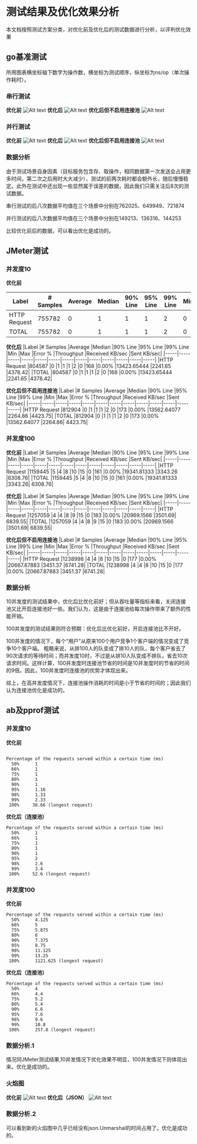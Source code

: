 # 测试结果及优化效果分析
本文档按照测试方案分类，对优化前及优化后的测试数据进行分析，以评判优化效果
## go基准测试
所用图表横坐标轴下数字为操作数，横坐标为测试顺序，纵坐标为ns/op（单次操作耗时）。
### 串行测试
**优化前**
![Alt text](s1.jpg)
**优化后**
![Alt text](s2.jpg)
**优化后但不启用连接池**
![Alt text](s3.jpg)
### 并行测试
**优化前**
![Alt text](p1.jpg)
**优化后**
![Alt text](p2.jpg)
**优化后但不启用连接池**
![Alt text](p3.jpg)
### 数据分析
由于测试场景自身因素（目标服务包含存、取操作，相同数据第一次发送会占用更多时间，第二次之后用时大大减少），测试的前两次耗时都会额外长，随后慢慢稳定。此外在测试中还出现一些显然属于误差的数据，因此我们只需关注后8次的测试数据。

串行测试的后八次数据平均值在三个场景中分别在762025、649949、721874

并行测试的后八次数据平均值在三个场景中分别在149213、136316、144253

比较优化前后的数据，可以看出优化是成功的。
## JMeter测试
### 并发度10
**优化前**

|Label	|# Samples	|Average	|Median	|90% Line	|95% Line	|99% Line	|Min	|Max	|Error %	|Throughput	|Received KB/sec	|Sent KB/sec|
|-----|-----|-----|-----|-----|-----|-----|-----|-----|-----|-----|-----|-----|
|HTTP Request	|755782	|0	|1	|1	|1	|2	|0	|222	|0.00%	|12609.60675	|2179.59	|4112.9|
|TOTAL	|755782	|0	|1	|1	|1	|2	|0	|222	|0.00%	|12609.60675	|2179.59	|4112.9|

**优化后**
|Label	|# Samples	|Average	|Median	|90% Line	|95% Line	|99% Line	|Min	|Max	|Error %	|Throughput	|Received KB/sec	|Sent KB/sec|
|-----|-----|-----|-----|-----|-----|-----|-----|-----|-----|-----|-----|-----|
|HTTP Request	|804587	|0	|1	|1	|1	|2	|0	|168	|0.00%	|13423.65444	|2241.65	|4378.42|
|TOTAL	|804587	|0	|1	|1	|1	|2	|0	|168	|0.00%	|13423.65444	|2241.65	|4378.42|

**优化后但不启用连接池**
|Label	|# Samples	|Average	|Median	|90% Line	|95% Line	|99% Line	|Min	|Max	|Error %	|Throughput	|Received KB/sec	|Sent KB/sec|
|-----|-----|-----|-----|-----|-----|-----|-----|-----|-----|-----|-----|-----|
|HTTP Request	|812904	|0	|1	|1	|1	|2	|0	|173	|0.00%	|13562.64077	|2264.86	|4423.75|
|TOTAL	|812904	|0	|1	|1	|1	|2	|0	|173	|0.00%	|13562.64077	|2264.86|	4423.75|

### 并发度100
**优化前**
|Label	|# Samples	|Average	|Median	|90% Line	|95% Line	|99% Line	|Min	|Max	|Error %	|Throughput	|Received KB/sec	|Sent KB/sec|
|-----|-----|-----|-----|-----|-----|-----|-----|-----|-----|-----|-----|-----|
|HTTP Request	|1159445	|5	|4	|8	|10	|15	|0	|161	|0.00%	|19341.81333	|3343.26	|6308.76|
|TOTAL	|1159445	|5	|4	|8	|10	|15	|0	|161	|0.00%	|19341.81333	|3343.26|	6308.76|


**优化后**
|Label	|# Samples	|Average	|Median	|90% Line	|95% Line	|99% Line	|Min	|Max	|Error %	|Throughput	|Received KB/sec	|Sent KB/sec|
|-----|-----|-----|-----|-----|-----|-----|-----|-----|-----|-----|-----|-----|
|HTTP Request   |1257059	|4	|4	|8	|9	|15	|0	|183	|0.00%	|20969.1566	|3501.69|	6839.55|
|TOTAL	|1257059	|4	|4	|8	|9	|15	|0	|183	|0.00%	|20969.1566	|3501.69|	6839.55|

**优化后但不启用连接池**
|Label	|# Samples	|Average	|Median	|90% Line	|95% Line	|99% Line	|Min	|Max	|Error %	|Throughput	|Received KB/sec	|Sent KB/sec|
|-----|-----|-----|-----|-----|-----|-----|-----|-----|-----|-----|-----|-----|
|HTTP Request	|1238998	|4	|4	|8	|10	|15	|0	|177	|0.00%	|20667.87883	|3451.37	|6741.28|
|TOTAL	|1238998	|4	|4	|8	|10	|15	|0	|177	|0.00%	|20667.87883	|3451.37	|6741.28|

### 数据分析
10并发度的测试结果中，优化后比优化前好；但从吞吐量等指标来看，关闭连接池又比开启连接池好一些。我们认为，这是由于连接池给每次操作带来了额外的性能开销。

100并发度的测试结果则符合预期：优化后比优化前好，开启连接池比不开好。

100并发度的情况下，每个“用户”从原来100个用户竞争1个客户端的情况变成了竞争10个客户端。
粗略来说，从排100人的队变成了排10人的队，每个客户省去了90次请求的等待时间；而并发度10时，不过是从排10人队变成不排队，省去10次请求时间。这样计算，100并发度时连接池节省的时间是10并发度时的节省的时间的9倍。因此，100并发度时连接池的优势才体现出来。

综上，在高并发度情况下，连接池操作消耗的时间是小于节省的时间的；因此我们认为连接池优化是成功的。

## ab及pprof测试

### 并发度10
**优化前**

```

Percentage of the requests served within a certain time (ms)
  50%      1
  66%      1
  75%      1
  80%      1
  90%      1  
  95%      1.16
  98%      1.33
  99%      2.33
 100%     38.66 (longest request)
```
**优化后（连接池）**
```
Percentage of the requests served within a certain time (ms)
  50%      1
  66%      1
  75%      1
  80%      1
  90%      1
  95%      2
  98%      2.6
  99%      3.4
 100%     52.6 (longest request)

```
### 并发度100

**优化前**
```
Percentage of the requests served within a certain time (ms)
  50%      4.125
  66%      5
  75%      5.875
  80%      6
  90%      7.375 
  95%      8.75
  98%      11.125
  99%      13.25
 100%      1121.625 (longest request)
```
**优化后（连接池）**
```
Percentage of the requests served within a certain time (ms)
  50%      4
  66%      4.4
  75%      5.2
  80%      5.4
  90%      6.6
  95%      7.6
  98%      9.6
  99%      10.8
 100%      257.8 (longest request)

```
### 数据分析.1
情况同JMeter测试结果,10并发情况下优化效果不明显，100并发情况下则体现出来。优化是成功的。

### 火焰图
**优化前**
![Alt text](<屏幕截图 2023-07-28 133519.png>)
**优化后（JSON）**
![Alt text](<屏幕截图 2023-07-28 121815.png>)
### 数据分析.2
可以看到新的火焰图中几乎已经没有json.Unmarshal的时间占用了。优化是成功的。


